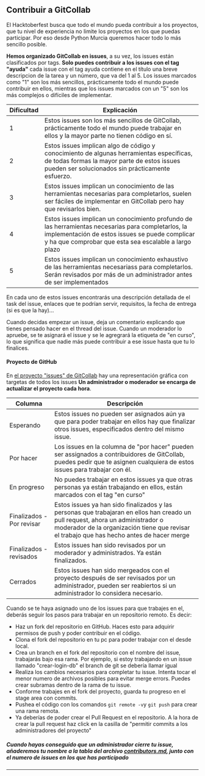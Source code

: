 ## Contribuir a GitCollab
El Hacktoberfest busca que todo el mundo pueda contribuir a los proyectos, que tu nivel de experiencia no limite los proyectos en los que puedas participar. Por eso desde Python Murcia queremos hacer todo lo más sencillo posible.

**Hemos organizado GitCollab en issues**, a su vez, los issues están clasificados por tags. **Solo puedes contribuir a los issues con el tag "ayuda"** cada issue con el tag ayuda contiene en el título una breve descripcion de la tarea y un número, que va del 1 al 5. Los issues marcados como "1" son los más sencillos, prácticamente todo el mundo puede contribuir en ellos, mientras que los issues marcados con un "5" son los más complejos o difíciles de implementar.

| Dificultad | Explicación                                                                                                                                  |
|------------|----------------------------------------------------------------------------------------------------------------------------------------------|
|  1         | Estos issues son los más sencillos de GitCollab, prácticamente todo el mundo puede trabajar en ellos y la mayor parte no tienen código en sí. |  
|  2         | Estos issues implican algo de código y conocimiento de algunas herramientas específicas, de todas formas la mayor parte de estos issues pueden ser solucionados sin prácticamente esfuerzo. |
|  3         | Estos issues implican un conocimiento de las herramientas necesarias para completarlos, suelen ser fáciles de implementar en GitCollab pero hay que revisarlos bien. |
|  4         | Estos issues implican un conocimiento profundo de las herramientas necesarias para completarlos, la implementación de estos issues se puede complicar y ha que comprobar que esta sea escalable a largo plazo |
|  5         | Estos issues implican un conocimiento exhaustivo de las herramientas necesariass para completarlos. Serán revisados por más de un administrador antes de ser implementados |

En cada uno de estos issues encontrarás una descripción detallada de el task del issue, enlaces que te podrían servir, requisitos, la fecha de entrega (si es que la hay)...

Cuando decidas empezar un issue, deja un comentario explicando que tienes pensado hacer en el thread del issue. Cuando un moderador lo apruebe, se te asignará el issue y se le agregrará la etiqueta de "en curso", lo que significa que nadie más puede contribuir a ese issue hasta que tu lo finalices.

#### Proyecto de GitHub
En [el proyecto "issues" de GitCollab](https://github.com/pythonmurcia/gitcollab/projects/1) hay una representación gráfica con targetas de todos los issues **Un administrador o moderador se encarga de actualizar el proyecto cada hora**.

| Columna   | Descripción                                                                                                                                       |
|-----------|---------------------------------------------------------------------------------------------------------------------------------------------------|
| Esperando | Estos issues no pueden ser asignados aún ya que para poder trabajar en ellos hay que finalizar otros issues, especificados dentro del mismo issue.|
| Por hacer | Los issues en la columna  de "por hacer" pueden ser assignados a contribuidores de GitCollab, puedes pedir que te asignen cualquiera de estos issues para trabajar con él. |                                                               
| En progreso |No puedes trabajar en estos issues ya que otras personas ya están trabajando en ellos, están marcados con el tag "en curso"                      |
| Finalizados - Por revisar | Estos issues ya han sido finalizados y las personas que trabajaran en ellos han creado un pull request, ahora un administrador o moderador de la organización tiene que revisar el trabajo que has hecho antes de hacer merge |
| Finalizados - revisados | Estos issues han sido revisados por un moderador y administrados. Ya están finalizados. |
| Cerrados | Estos issues han sido mergeados con el proyecto después de ser revisados por un administrador, pueden ser reabiertos si un administrador lo considera necesario. |

Cuando se te haya asignado uno de los issues para que trabajes en el, deberás seguir los pasos para trabajar en un repositorio remoto. Es decir:
* Haz un fork del repositorio en GitHub. Haces esto para adquirir permisos de push y poder contribuir en el código.
* Clona el fork del repositorio en tu pc para poder trabajar con el desde local. 
* Crea un branch en el fork del repositorio con el nombre del issue, trabajarás bajo esa rama. Por ejemplo, si estoy trabajando en un issue llamado "crear-login-db" el branch de git se debería llamar igual
* Realiza los cambios necesarios para completar tu issue. Intenta tocar el menor numero de archivos posibles para evitar merge errors. Puedes crear subramas dentro de la rama de tu issue. 
* Conforme trabajes en el fork del proyecto, guarda tu progreso en el stage area con commits. 
* Pushea el código con los comandos `git remote -v`y `git push` para crear una rama remota.
* Ya deberías de poder crear el Pull Request en el repositorio. A la hora de crear la pull  request haz click en la casilla de "permitir commits a los administradores del proyecto"

##### Cuando hayas conseguido que un administrador cierre tu issue, añaderemos tu nombre a la tabla del archivo [contributors.md](https://github.com/pythonmurcia/gitcollab/blob/master/colaborators.md), junto con el numero de issues en los que has participado

---
